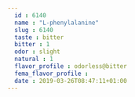 ```yaml
---
  id : 6140
  name : "L-phenylalanine"
  slug : 6140
  taste : bitter
  bitter : 1
  odor : slight
  natural : 1
  flavor_profile : odorless@bitter
  fema_flavor_profile : 
  date : 2019-03-26T08:47:11+01:00
---
```



